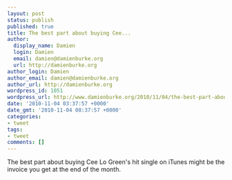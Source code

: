 ```yaml
---
layout: post
status: publish
published: true
title: The best part about buying Cee...
author:
  display_name: Damien
  login: Damien
  email: damien@damienburke.org
  url: http://damienburke.org
author_login: Damien
author_email: damien@damienburke.org
author_url: http://damienburke.org
wordpress_id: 1051
wordpress_url: http://www.damienburke.org/2010/11/04/the-best-part-about-buying-cee/
date: '2010-11-04 03:37:57 +0000'
date_gmt: '2010-11-04 08:37:57 +0000'
categories:
- tweet
tags:
- tweet
comments: []
---
```

<p>The best part about buying Cee Lo Green's hit single on iTunes might be the invoice you get at the end of the month.</p>
